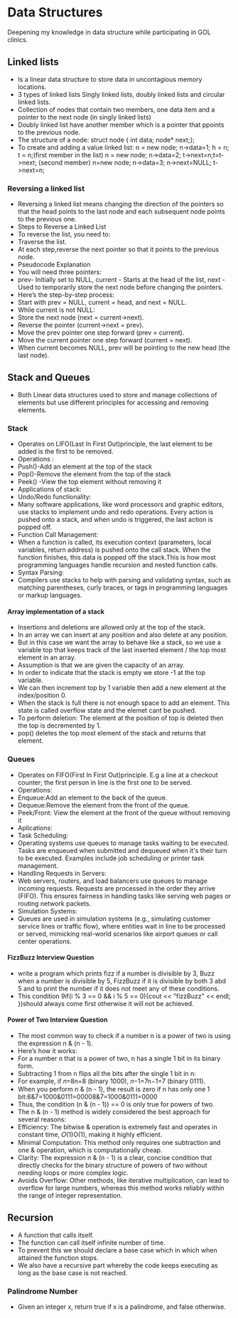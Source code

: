 # Data Structures
Deepening my knowledge in data structure while participating in GOL clinics.

## Linked lists
- Is a linear data structure to store data in uncontagious memory locations.
- 3 types of linked lists Singly linked lists, doubly linked lists and circular linked lists.
- Collection of nodes that contain two members, one data item and a pointer to the next node (in singly linked lists)
- Doubly linked list have another member which is a pointer that ppoints to the previous node.
- The structure of a node: struct node { int data; node* next;};
- To create and adding a value linked list: n = new node; n->data=1; h = n; t = n;(first member in the list) n = new node; n->data=2; t->next=n;t=t->next; (second member) n=new node; n->data=3;  n->next=NULL; t->next=n;
### Reversing a linked list
- Reversing a linked list means changing the direction of the pointers so that the head points to the last node and each subsequent node points to the previous one.
- Steps to Reverse a Linked List
- To reverse the list, you need to:
- Traverse the list.
- At each step,reverse the next pointer so that it points to the previous node.
- Pseudocode Explanation
- You will need three pointers:
- prev- Initially set to NULL, current - Starts at the head of the list, next - Used to temporarily store the next node before changing the pointers.
- Here’s the step-by-step process:
- Start with prev = NULL, current = head, and next = NULL.
- While current is not NULL:
- Store the next node (next = current->next).
- Reverse the pointer (current->next = prev).
- Move the prev pointer one step forward (prev = current).
- Move the current pointer one step forward (current = next).
- When current becomes NULL, prev will be pointing to the new head (the last node).

## Stack and Queues
- Both Linear data structures used to store and manage collections of elements but use different principles for accessing and removing elements.
### Stack
- Operates on LIFO(Last In First Out)principle, the last element to be added is the first to be removed.
- Operations :
- Push()-Add an element at the top of the stack
- Pop()-Remove the element from the top of the stack
- Peek() -View the top element without removing it
- Applications of stack:
- Undo/Redo functionality:
- Many software applications, like word processors and graphic editors, use stacks to implement undo and redo operations. Every action is pushed onto a stack, and when undo is triggered, the last action is popped off.
- Function Call Management:
- When a function is called, its execution context (parameters, local variables, return address) is pushed onto the call stack. When the function finishes, this data is popped off the stack.This is how most programming languages handle recursion and nested function calls.
- Syntax Parsing:
- Compilers use stacks to help with parsing and validating syntax, such as matching parentheses, curly braces, or tags in programming languages or markup languages.
#### Array implementation of a stack
- Insertions and deletions are allowed only at the top of the stack.
- In an array we can insert at any position and also delete at any position.
- But in this case we want the array to behave like a stack, so we use a variable top that keeps track of the last inserted element / the top most element in an array.
- Assumption is that we are given the capacity of an array.
- In order to indicate that the stack is empty we store -1 at the top variable.
- We can then increment top by 1 variable then add a new element at the index/position 0.
- When the stack is full  there is not enough space to add an element. This state is called overflow state and the elemet cant be pushed.
- To perform deletion: The element at the position of top is deleted then the top is decremented by 1.
- pop() deletes the top most element of the stack and returns that element.
  
### Queues
- Operates on FIFO(First In First Out)principle. E.g a line at a checkout counter; the first person in line is the first one to be served.
- Operations:
- Enqueue:Add an element to the back of the queue.
- Dequeue:Remove the element from the front of the queue.
- Peek/Front: View the element at the front of the queue without removing it
- Aplications:
- Task Scheduling:
- Operating systems use queues to manage tasks waiting to be executed. Tasks are enqueued when submitted and dequeued when it's their turn to be executed. Examples include job scheduling or printer task management.
- Handling Requests in Servers:
- Web servers, routers, and load balancers use queues to manage incoming requests. Requests are processed in the order they arrive (FIFO). This ensures fairness in handling tasks like serving web pages or routing network packets.
- Simulation Systems:
- Queues are used in simulation systems (e.g., simulating customer service lines or traffic flow), where entities wait in line to be processed or served, mimicking real-world scenarios like airport queues or call center operations.

#### FizzBuzz Interview Question
- write a program which prints fizz if a number is divisible by 3, Buzz when a number is divisible by 5, FizzBuzz if it is divisible by both 3 abd 5 and to print the number if it does not meet any of these conditions.
- This condition 9if(i % 3 == 0 && i % 5 == 0){cout << "fizzBuzz" << endl; })should always come first otherwise it will not be achieved.

#### Power of Two Interview Question
- The most common way to check if a number n is a power of two is using the expression n & (n - 1).
- Here’s how it works:
- For a number n that is a power of two, n has a single 1 bit in its binary form.
- Subtracting 1 from n flips all the bits after the single 1 bit in n:
- For example, if 𝑛=8n=8 (binary 1000), 𝑛−1=7n−1=7 (binary 0111).
- When you perform n & (n - 1), the result is zero if n has only one 1 bit:8&7=1000&0111=00008&7=1000&0111=0000
- Thus, the condition (n & (n - 1)) == 0 is only true for powers of two.
- The n & (n - 1) method is widely considered the best approach for several reasons:
- Efficiency: The bitwise & operation is extremely fast and operates in constant time, 𝑂(1)O(1), making it highly efficient.
- Minimal Computation: This method only requires one subtraction and one & operation, which is computationally cheap.
- Clarity: The expression n & (n - 1) is a clear, concise condition that directly checks for the binary structure of powers of two without needing loops or more complex logic.
- Avoids Overflow: Other methods, like iterative multiplication, can lead to overflow for large numbers, whereas this method works reliably within the range of integer representation.

## Recursion
- A function that calls itself.
- The function can call itself infinite number of time.
- To prevent this we should declare a base case which in which when attained the function stops.
- We also have a recursive part whereby the code keeps executing as long as the base case is not reached.

### Palindrome Number 
- Given an integer x, return true if x is a palindrome, and false otherwise.
